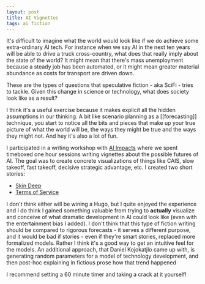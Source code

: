 ```yaml
---
layout: post
title: AI Vignettes
tags: ai fiction
---
```


It's difficult to imagine what the world would look like if we do achieve some extra-ordinary AI tech. For instance when we say AI in the next ten years will be able to drive a truck cross-country, what does that really imply about the state of the world? It might mean that there's mass unemployment because a steady job has been automated, or it might mean greater material abundance as costs for transport are driven down.

These are the types of questions that speculative fiction - aka SciFi - tries to tackle. Given this change in science or technology, what does society look like as a result? 

I think it's a useful exercise because it makes explicit all the hidden assumptions in our thinking. A bit like scenario planning as a [[forecasting]] technique, you start to notice all the bits and pieces that make up your true picture of what the world will be, the ways they might be true and the ways they might not. And hey it's also a lot of fun.

I participated in a writing workshop with [AI Impacts](https://aiimpacts.org/) where we spent timeboxed one hour sessions writing vignettes about the possible futures of AI. The goal was to create concrete visualizations of things like CAIS, slow takeoff, fast takeoff, decisive strategic advantage, etc. I created two short stories:

- [Skin Deep](https://bengoldhaber.com/essays/skin-deep/)
- [Terms of Service](https://bengoldhaber.com/essays/tos/)

I don't think either will be wining a Hugo, but I quite enjoyed the experience and I do think I gained something valuable from trying to **actually** visualize and conceive of what dramatic development in AI could look like (even with the entertainment bias I added). I don't think that this type of fiction writing should be compared to rigorous forecasts - it serves a different purpose, and it would be bad if stories - even if they're smart stories, replaced more formalized models. Rather I think it's a good way to get an intuitive feel for the models. An additional approach, that Daniel Kojokatjlo came up with, is generating random parameters for a model of technology development, and then post-hoc explaining in fictious prose how that trend happened

I recommend setting a 60 minute timer and taking a crack at it yourself!
